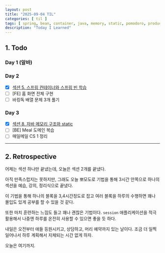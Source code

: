 ```yaml
---
layout: post
title: "2025-09-04 TIL"
categories: [ til ]
tags: [ spring, bean, container, java, memory, static, pomodoro, productivity ]
description: "Today I Learned"
---
```


## 1. Todo

### Day 1 (알바)

### Day 2

- [x] [섹션 5. 스프링 컨테이너와 스프링 빈 학습](https://github.com/g1ennk/spring-basic/commit/e9c6de4069abbe07326cf0eb2d10d475196a848c)
- [ ] [FE] 홈 화면 전체 구현
- [ ] 바킹독 배열 문제 3개 풀기

### Day 3

- [x] [섹션 8. 자바 메모리 구조와 static](https://github.com/g1ennk/java-basic/commit/0d33ad7e53026c18feacc221ddfceeeac81c9ff6)
- [ ] [BE] Meal 도메인 복습
- [ ] 매일메일 CS 1 정리

---

## 2. Retrospective

어제는 섹션 하나만 끝냈는데, 오늘은 섹션 2개를 끝냈다.

아직 만족스럽지는 못하지만, 그래도 오늘 뽀모도로 기법을 통해 3시간 안쪽으로 하나의 섹션을 예습, 강의, 정리식으로 끝냈다.

이 기법을 통해 하나의 블록을 3,4시간정도로 잡고 여러 블록을 하루의 수행하면 꽤나 몰입도 있게 공부를 할 수 있을 것 같다.

또한 마치 훈련하는 느낌도 들고 꽤나 괜찮은 기법이다. `session` 애플리케이션을 적극 활용해서 나중엔 하루를 온전히 사용할 수 있으면 좋을 듯 하다.

내일은 오전부터 애들 등원시키고, 상담하고, 머리 예약까지 있는 날이다. 조금 더 일찍 일어나서 하루 계획해서 지체되는 시간 없게 하자.

오늘은 여기까지.
